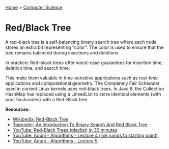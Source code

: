 [Home](../../README.md) > [Computer Science](./README.md)

# Red/Black Tree

A red–black tree is a self-balancing binary search tree where each node stores an extra bit representing "color". The color is used to ensure that the tree remains balanced during insertions and deletions.

<!-- TODO: explain "They are a translation of a 2-3 tree (see below)." -->
<!-- TODO: worst-case guarantee => Big O -->

In practice: Red–black trees offer worst-case guarantees for insertion time, deletion time, and search time.

This make them valuable in time-sensitive applications such as real-time applications and computational geometry. The Completely Fair Scheduler used in current Linux kernels uses red–black trees. In Java 8, the Collection HashMap has replaced using a LinkedList to store identical elements (with poor hashcodes) with a Red-Black tree.

**Resources:**
- [Wikipedia: Red-Black Tree](https://en.wikipedia.org/wiki/Red%E2%80%93black_tree)
- [Topcoder: An Introduction To Binary Search And Red Black Tree](https://www.topcoder.com/thrive/articles/An%20Introduction%20to%20Binary%20Search%20and%20Red-Black%20Trees)
- [YouTube: Red-Black Trees (playlist) in 30 minutes](https://www.youtube.com/playlist?list=PL9xmBV_5YoZNqDI8qfOZgzbqahCUmUEin)
- [YouTube: Aduni - Algorithms - Lecture 4 (link jumps to starting point)](https://youtu.be/1W3x0f_RmUo?list=PLFDnELG9dpVxQCxuD-9BSy2E7BWY3t5Sm&t=3871)
- [YouTube: Aduni - Algorithms - Lecture 5](https://www.youtube.com/watch?v=hm2GHwyKF1o&list=PLFDnELG9dpVxQCxuD-9BSy2E7BWY3t5Sm&index=5)
